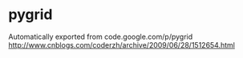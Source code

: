 # pygrid
Automatically exported from code.google.com/p/pygrid
http://www.cnblogs.com/coderzh/archive/2009/06/28/1512654.html

